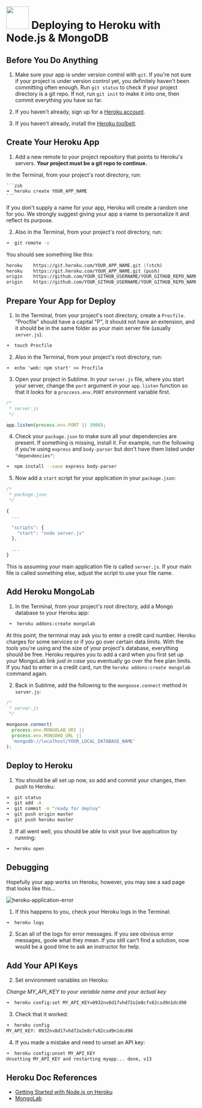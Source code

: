 # <img src="https://cloud.githubusercontent.com/assets/7833470/10899314/63829980-8188-11e5-8cdd-4ded5bcb6e36.png" height="60">  Deploying to Heroku with Node.js & MongoDB

## Before You Do Anything

1. Make sure your app is under version control with `git`.  If you're not sure if your project is under version control yet, you definitely haven't been committing often enough. Run `git status` to check if your project directory is a git repo. If not, run `git init` to make it into one, then commit everything you have so far.

2. If you haven't already, sign up for a <a href="https://www.heroku.com" target="_blank">Heroku account</a>.

3. If you haven't already, install the <a href="https://toolbelt.heroku.com" target="_blank">Heroku toolbelt</a>.

## Create Your Heroku App

1. Add a new remote to your project repository that points to Heroku's servers. **Your project must be a git repo to continue.**

  In the Terminal, from your project's root directory, run:

	```zsh
	➜  heroku create YOUR_APP_NAME
	```

  If you don't supply a name for your app, Heroku will create a random one for you. We strongly suggest giving your app a name to personalize it and reflect its purpose.

2. Also in the Terminal, from your project's root directory, run:

  ```zsh
  ➜  git remote -v
  ```

  You should see something like this:

  ```zsh
  heroku	https://git.heroku.com/YOUR_APP_NAME.git (fetch)
  heroku	https://git.heroku.com/YOUR_APP_NAME.git (push)
  origin	https://github.com/YOUR_GITHUB_USERNAME/YOUR_GITHUB_REPO_NAME.git (fetch)
  origin	https://github.com/YOUR_GITHUB_USERNAME/YOUR_GITHUB_REPO_NAME.git (push)
  ```

## Prepare Your App for Deploy

1. In the Terminal, from your project's root directory, create a `Procfile`. "Procfile" should have a capital "P", it should not have an extension, and it should be in the same folder as your main server file (usually `server.js`).

  ```zsh
  ➜  touch Procfile
  ```

2. Also in the Terminal, from your project's root directory, run:

  ```
  ➜  echo 'web: npm start' >> Procfile
  ```

3. Open your project in Sublime. In your `server.js` file, where you start your server, change the `port` argument in your `app.listen` function so that it looks for a `proccess.env.PORT` environment variable first.

  ```js
  /*
   * server.js
   */

  app.listen(process.env.PORT || 3000);
  ```

4. Check your `package.json` to make sure all your dependencies are present. If something is missing, install it. For example, run the following if you're using `express` and `body-parser` but don't have them listed under `"dependencies"`:

  ```zsh
  ➜  npm install --save express body-parser
  ```

5. Now add a `start` script for your application in your `package.json`:

  ```js
  /*
   * package.json
   */

  {
    ...

    "scripts": {
      "start": "node server.js"
    },

    ...
  }
  ```

  This is assuming your main application file is called `server.js`. If your main file is called something else, adjust the script to use your file name.

## Add Heroku MongoLab

1. In the Terminal, from your project's root directory, add a Mongo database to your Heroku app:

  ```zsh
   ➜  heroku addons:create mongolab
  ```

  At this point, the terminal may ask you to enter a credit card number. Heroku charges for some services or if you go over certain data limits. With the tools you're using and the size of your project's database, everything should be free. Heroku requires you to add a card when you first set up your MongoLab link *just in case* you eventually go over the free plan limits. If you had to enter in a credit card, run the `heroku addons:create mongolab` command again.

2. Back in Sublime, add the following to the `mongoose.connect` method in `server.js`:

  ```js
  /*
   * server.js
   */

  mongoose.connect(
    process.env.MONGOLAB_URI ||
    process.env.MONGOHQ_URL ||
    'mongodb://localhost/YOUR_LOCAL_DATABASE_NAME'
  );
  ```

## Deploy to Heroku

1. You should be all set up now, so add and commit your changes, then push to Heroku:

  ```zsh
  ➜  git status
  ➜  git add -A
  ➜  git commit -m "ready for deploy"
  ➜  git push origin master
  ➜  git push heroku master
  ```

2. If all went well, you should be able to visit your live application by running:

  ```zsh
  ➜  heroku open
  ```

## Debugging

Hopefully your app works on Heroku, however, you may see a sad page that looks like this...

![heroku-application-error](https://cloud.githubusercontent.com/assets/7833470/10436335/9a97efce-70da-11e5-87ba-bdb4ae0c8596.png)

1. If this happens to you, check your Heroku logs in the Terminal:

  ```zsh
  ➜  heroku logs
  ```

2. Scan all of the logs for error messages. If you see obvious error messages, goole what they mean. If you still can't find a solution, now would be a good time to ask an instructor for help.

## Add Your API Keys

<!-- 1. If you haven't added your API keys locally, first read <a href="#" target="_blank">these instructions</a>.
@TODO: Create "how to" for dotenv-rails gem and link to it here -->

2. Set environment variables on Heroku:

  *Change MY_API_KEY to your variable name and your actual key*

  ```zsh
  ➜  heroku config:set MY_API_KEY=0932nv8d17vhd72o2e8cfv82csd9n1dcd98
  ```

3. Check that it worked:

  ```zsh
  ➜  heroku config
  MY_API_KEY: 0932nv8d17vhd72o2e8cfv82csd9n1dcd98
  ```

4. If you made a mistake and need to unset an API key:

  ```zsh
  ➜  heroku config:unset MY_API_KEY
  Unsetting MY_API_KEY and restarting myapp... done, v13
  ```

## Heroku Doc References

* <a href="https://devcenter.heroku.com/articles/getting-started-with-nodejs#introduction" target="_blank">Getting Started with Node.js on Heroku</a>
* <a href="https://devcenter.heroku.com/articles/mongolab" target="_blank">MongoLab</a>
